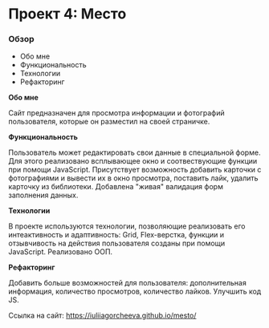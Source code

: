 # Проект 4: Место

### Обзор

* Обо мне
* Функциональность
* Технологии
* Рефакторинг

**Обо мне**

Сайт предназначен для просмотра информации и фотографий пользователя, которые он разместил на своей страничке.

**Функциональность**

Пользователь может редактировать свои данные в специальной форме. Для этого реализовано всплывающее окно и соотвествующие функции при помощи JavaScript. Присутствует возможность добавить карточки с фотографиями и вывести их в окно просмотра, поставить лайк, удалить карточку из библиотеки. Добавлена "живая" валидация форм заполнения данных.

**Технологии**

В проекте используются технологии, позволяющие реализовать его интеактивность и адаптивность: Grid, Flex-верстка, функции и отзывчивость на действия пользователя созданы при помощи JavaScript. Реализовано ООП.

**Рефакторинг**

Добавить больше возможностей для пользователя: дополнительная информация, количество просмотров, количество лайков.
Улучшить код JS.

Ссылка на сайт: https://iuliiagorcheeva.github.io/mesto/
